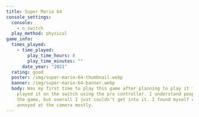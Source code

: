 ```yaml
---
title: Super Mario 64
console_settings:
  console:
    - n_switch
  play_method: physical
game_info:
  times_played:
    - time_played:
        play_time_hours: 8
        play_time_minutes: ""
      date_year: "2021"
  rating: good
  poster: /img/super-mario-64-thumbnail.webp
  banner: /img/super-mario-64-banner.webp
  body: Was my first time to play this game after planning to play it for years. I
    played it on the switch using the pro controller. I understand people love
    the game, but overall I just couldn’t get into it. I found myself constantly
    annoyed at the camera mostly.
---
```

